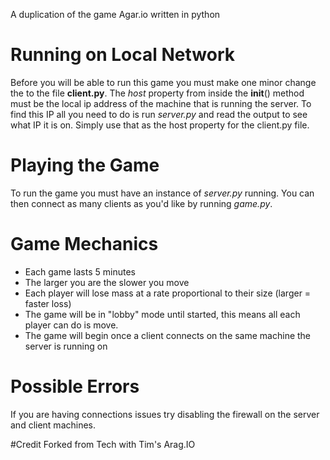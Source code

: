 A duplication of the game Agar.io written in python

# Running on Local Network

Before you will be able to run this game you must make one minor change the to the file **client.py**. The _host_ property from inside the **init**() method must be the local ip address of the machine that is running the server. To find this IP all you need to do is run _server.py_ and read the output to see what IP it is on. Simply use that as the host property for the client.py file.

# Playing the Game

To run the game you must have an instance of _server.py_ running. You can then connect as many clients as you'd like by running _game.py_.

# Game Mechanics

-   Each game lasts 5 minutes
-   The larger you are the slower you move
-   Each player will lose mass at a rate proportional to their size (larger = faster loss)
-   The game will be in "lobby" mode until started, this means all each player can do is move.
-   The game will begin once a client connects on the same machine the server is running on

# Possible Errors

If you are having connections issues try disabling the firewall on the server and client machines.

#Credit
Forked from Tech with Tim's Arag.IO
